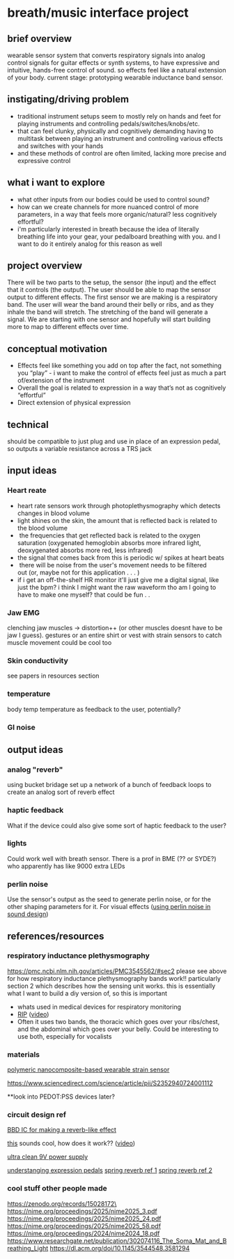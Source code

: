 # breath/music interface project 

## brief overview 
wearable sensor system that converts respiratory signals into analog control signals for guitar effects or synth systems, to have expressive and intuitive, hands-free control of sound. so effects feel like a natural extension of your body. current stage: prototyping wearable inductance band sensor. 

## instigating/driving problem
- traditional instrument setups seem to mostly rely on hands and feet for playing instruments and controlling pedals/switches/knobs/etc. 
- that can feel clunky, physically and cognitively demanding having to multitask between playing an instrument and controlling various effects and switches with your hands 
- and these methods of control are often limited, lacking more precise and expressive control 
## what i want to explore
- what other inputs from our bodies could be used to control sound?  
- how can we create channels for more nuanced control of more parameters, in a way that feels more organic/natural? less cognitively effortful?
- i'm particularly interested in breath because the idea of literally breathing life into your gear, your pedalboard breathing with you. and I want to do it entirely analog for this reason as well  

## project overview 
There will be two parts to the setup, the sensor (the input) and the effect that it controls (the output).  The user should be able to map the sensor output to different effects. The first sensor we are making is a respiratory band. The user will wear the band around their belly or ribs, and as they inhale the band will stretch. The stretching of the band will generate a signal. We are starting with one sensor and hopefully will start building more to map to different effects over time. 

## conceptual motivation 
-  Effects feel like something you add on top after the fact, not something you “play” - i want to make the control of effects feel just as much a part of/extension of the instrument 
- Overall the goal is related to expression in a way that’s not as cognitively “effortful” 
- Direct extension of physical expression 

## technical 
should be compatible to just plug and use in place of an expression pedal, so outputs a variable resistance across a TRS jack

## input ideas 
### Heart reate 
- heart rate sensors work through photoplethysmography which detects changes in blood volume 
- light shines on the skin, the amount that is reflected back is related to the blood volume 
-  the frequencies that get reflected back is related to the oxygen saturation (oxygenated hemoglobin absorbs more infrared light, deoxygenated absorbs more red, less infrared) 
- the signal that comes back from this is periodic w/ spikes at heart beats 
-  there will be noise from the user's movement needs to be filtered out (or, maybe not for this application . . . )
- if i get an off-the-shelf HR monitor it'll just give me a digital signal, like just the bpm? i think I might want the raw waveform tho am I going to have to make one myself? that could be fun . .

### Jaw EMG 
clenching jaw muscles -> distortion++ (or other muscles doesnt have to be jaw I guess). gestures or an entire shirt or vest with strain sensors to catch muscle movement could be cool too

### Skin conductivity 
see papers in resources section 

### temperature
body temp 
temperature as feedback to the user, potentially? 

### GI noise 


## output ideas 
### analog "reverb" 
using bucket bridage set up a network of a bunch of feedback loops to create an analog sort of reverb effect 

### haptic feedback 
What if the device could also give some sort of haptic feedback to the user? 

### lights 
Could work well with breath sensor. There is a prof in BME (?? or SYDE?) who apparently has like 9000 extra LEDs  

### perlin noise 
Use the sensor's output as the seed to generate perlin noise, or for the other shaping parameters for it. For visual effects ([using perlin noise in sound design](https://lac.linuxaudio.org/2018/pdf/14-paper.pdf ))

## references/resources 
### respiratory inductance plethysmography 
https://pmc.ncbi.nlm.nih.gov/articles/PMC3545562/#sec2 
please see above for how respiratory inductance plethysmography bands work!! particularly section 2 which describes how the sensing unit works. this is essentially what I want to build a diy version of, so this is important
* whats used in medical devices for respiratory  monitoring 
* [RIP](https://en.wikipedia.org/wiki/Respiratory_inductance_plethysmography#:~:text=Respiratory%20inductance%20plethysmography%20\(RIP\)%20is,coupled%20to%20the%20airway%20opening.) ([video](https://www.youtube.com/watch?v=vMgPrCn_1Uk))
* Often it uses two bands, the thoracic which goes over your ribs/chest, and the abdominal which goes over your belly. Could be interesting to use both, especially for vocalists 

### materials 
[polymeric nanocomposite-based wearable strain sensor](https://www.sciencedirect.com/science/article/pii/S2468519424001307)

https://www.sciencedirect.com/science/article/pii/S2352940724001112

**look into PEDOT:PSS devices later? 

### circuit design ref 
[BBD IC for making a reverb-like effect](https://www.experimentalistsanonymous.com/diy/Datasheets/MN3011.pdf)  

[this](https://oldbloodnoise.com/pedals/p/dweller-phase-repeater?srsltid=AfmBOoqE6TcFPwf2adqMzhS6i7uTlZFXy28zq6bI5YMuOL4RTe6DqfCq) sounds cool, how does it work?? ([video](https://youtu.be/V1spQIuSd4Q?si=idhsKbtcABerTEm9&t=76))  

[ultra clean 9V power supply](https://generalguitargadgets.com/wp-content/uploads/ultra_clean_ps_sc.gif )

[understanging expression pedals](https://missionengineering.com/understanding-expression-pedals/)
 [spring reverb ref 1](https://www.schematicsforfree.com/files/Audio/Circuits/Musician/Delay%2C%20Chorus%2C%20Echo%2C%20Flangers%2C%20Width%20and%20Reverb/Echo/Solid%20State%20Reverb-Echo%20Circuits.pdf)
 [spring reverb ref 2](https://www.amplifiedparts.com/tech-articles/spring-reverb-tanks-explained-and-compared?srsltid=AfmBOop1MLgL4l3lwisgmMtK2VJMJGx_ZDL9t-PqAz68iEk9vLFZLEBE) 

### cool stuff other people made 
https://zenodo.org/records/15028172\ 
https://nime.org/proceedings/2025/nime2025_3.pdf 
https://nime.org/proceedings/2025/nime2025_24.pdf
https://nime.org/proceedings/2025/nime2025_58.pdf 
https://nime.org/proceedings/2024/nime2024_18.pdf 
https://www.researchgate.net/publication/302074116_The_Soma_Mat_and_Breathing_Light 
https://dl.acm.org/doi/10.1145/3544548.3581294 






